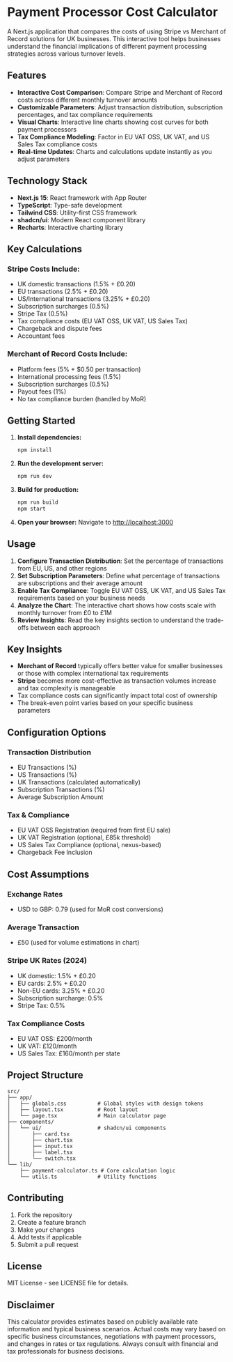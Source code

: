 # Payment Processor Cost Calculator

A Next.js application that compares the costs of using Stripe vs Merchant of Record solutions for UK businesses. This interactive tool helps businesses understand the financial implications of different payment processing strategies across various turnover levels.

## Features

-   **Interactive Cost Comparison**: Compare Stripe and Merchant of Record costs across different monthly turnover amounts
-   **Customizable Parameters**: Adjust transaction distribution, subscription percentages, and tax compliance requirements
-   **Visual Charts**: Interactive line charts showing cost curves for both payment processors
-   **Tax Compliance Modeling**: Factor in EU VAT OSS, UK VAT, and US Sales Tax compliance costs
-   **Real-time Updates**: Charts and calculations update instantly as you adjust parameters

## Technology Stack

-   **Next.js 15**: React framework with App Router
-   **TypeScript**: Type-safe development
-   **Tailwind CSS**: Utility-first CSS framework
-   **shadcn/ui**: Modern React component library
-   **Recharts**: Interactive charting library

## Key Calculations

### Stripe Costs Include:

-   UK domestic transactions (1.5% + £0.20)
-   EU transactions (2.5% + £0.20)
-   US/International transactions (3.25% + £0.20)
-   Subscription surcharges (0.5%)
-   Stripe Tax (0.5%)
-   Tax compliance costs (EU VAT OSS, UK VAT, US Sales Tax)
-   Chargeback and dispute fees
-   Accountant fees

### Merchant of Record Costs Include:

-   Platform fees (5% + $0.50 per transaction)
-   International processing fees (1.5%)
-   Subscription surcharges (0.5%)
-   Payout fees (1%)
-   No tax compliance burden (handled by MoR)

## Getting Started

1. **Install dependencies:**

    ```bash
    npm install
    ```

2. **Run the development server:**

    ```bash
    npm run dev
    ```

3. **Build for production:**

    ```bash
    npm run build
    npm start
    ```

4. **Open your browser:**
   Navigate to [http://localhost:3000](http://localhost:3000)

## Usage

1. **Configure Transaction Distribution**: Set the percentage of transactions from EU, US, and other regions
2. **Set Subscription Parameters**: Define what percentage of transactions are subscriptions and their average amount
3. **Enable Tax Compliance**: Toggle EU VAT OSS, UK VAT, and US Sales Tax requirements based on your business needs
4. **Analyze the Chart**: The interactive chart shows how costs scale with monthly turnover from £0 to £1M
5. **Review Insights**: Read the key insights section to understand the trade-offs between each approach

## Key Insights

-   **Merchant of Record** typically offers better value for smaller businesses or those with complex international tax requirements
-   **Stripe** becomes more cost-effective as transaction volumes increase and tax complexity is manageable
-   Tax compliance costs can significantly impact total cost of ownership
-   The break-even point varies based on your specific business parameters

## Configuration Options

### Transaction Distribution

-   EU Transactions (%)
-   US Transactions (%)
-   UK Transactions (calculated automatically)
-   Subscription Transactions (%)
-   Average Subscription Amount

### Tax & Compliance

-   EU VAT OSS Registration (required from first EU sale)
-   UK VAT Registration (optional, £85k threshold)
-   US Sales Tax Compliance (optional, nexus-based)
-   Chargeback Fee Inclusion

## Cost Assumptions

### Exchange Rates

-   USD to GBP: 0.79 (used for MoR cost conversions)

### Average Transaction

-   £50 (used for volume estimations in chart)

### Stripe UK Rates (2024)

-   UK domestic: 1.5% + £0.20
-   EU cards: 2.5% + £0.20
-   Non-EU cards: 3.25% + £0.20
-   Subscription surcharge: 0.5%
-   Stripe Tax: 0.5%

### Tax Compliance Costs

-   EU VAT OSS: £200/month
-   UK VAT: £120/month
-   US Sales Tax: £160/month per state

## Project Structure

```
src/
├── app/
│   ├── globals.css          # Global styles with design tokens
│   ├── layout.tsx           # Root layout
│   └── page.tsx             # Main calculator page
├── components/
│   └── ui/                  # shadcn/ui components
│       ├── card.tsx
│       ├── chart.tsx
│       ├── input.tsx
│       ├── label.tsx
│       └── switch.tsx
└── lib/
    ├── payment-calculator.ts # Core calculation logic
    └── utils.ts             # Utility functions
```

## Contributing

1. Fork the repository
2. Create a feature branch
3. Make your changes
4. Add tests if applicable
5. Submit a pull request

## License

MIT License - see LICENSE file for details.

## Disclaimer

This calculator provides estimates based on publicly available rate information and typical business scenarios. Actual costs may vary based on specific business circumstances, negotiations with payment processors, and changes in rates or tax regulations. Always consult with financial and tax professionals for business decisions.
